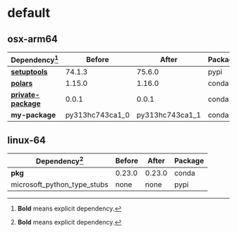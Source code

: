 # default

## osx-arm64

|Dependency[^1]|Before|After|Package|
|-|-|-|-|
|[**setuptools**](https://pypi.org/project/setuptools)|74.1.3|75.6.0|pypi|
|[**polars**](https://prefix.dev/channels/conda-forge/packages/polars)|1.15.0|1.16.0|conda|
|[**private-package**](https://prefix.dev/channels/setup-pixi-test/packages/private-package)|0.0.1|0.0.1|conda|
|**my-package**|py313hc743ca1_0|py313hc743ca1_1|conda|

## linux-64

|Dependency[^1]|Before|After|Package|
|-|-|-|-|
|**pkg**|0.23.0|0.23.0|conda|
|microsoft_python_type_stubs|none|none|pypi|

[^1]: **Bold** means explicit dependency.
[^2]: Dependency got downgraded.
